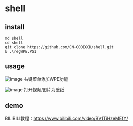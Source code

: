 # shell
## install 
```
md shell 
cd shell
git clone https://github.com/CN-CODEGOD/shell.git
& .\regWPE.PS1

```


## usage
![image](https://github.com/user-attachments/assets/c20156ec-c640-44e0-b340-72b75103e53b)
右键菜单添加WPE功能

![image](https://github.com/user-attachments/assets/0924e46f-e3b8-4f9a-a292-0367befbf4a6)
打开视频/图片为壁纸
## demo
BILIBILI教程：https://www.bilibili.com/video/BV1TiHzeMEfY/
